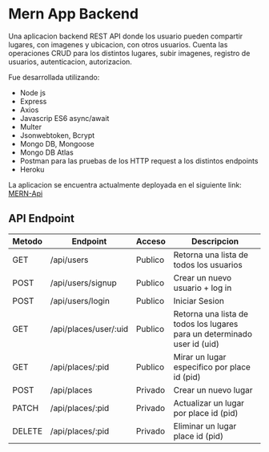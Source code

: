 # Mern App Backend
Una aplicacion backend REST API donde los usuario pueden compartir lugares, con imagenes y ubicacion, con otros usuarios. Cuenta las operaciones CRUD para los distintos lugares, subir imagenes, registro de usuarios, autenticacion, autorizacion. 

Fue desarrollada utilizando:

* Node js
* Express
* Axios 
* Javascrip ES6 async/await
* Multer
* Jsonwebtoken, Bcrypt
* Mongo DB, Mongoose
* Mongo DB Atlas  
* Postman para las pruebas de los HTTP request a los distintos endpoints 
* Heroku

La aplicacion se encuentra actualmente deployada en el siguiente link: 
[MERN-Api](https://fernandez-mern-app.herokuapp.com/)

## API Endpoint
| Metodo | Endpoint              | Acceso  | Descripcion   |
| ------ | --------------------- | ------- | ------------- |
| GET    | /api/users            | Publico | Retorna una lista de todos los usuarios |
| POST   | /api/users/signup     | Publico | Crear un nuevo usuario + log in |
| POST   | /api/users/login      | Publico | Iniciar Sesion |
| GET    | /api/places/user/:uid | Publico | Retorna una lista de todos los lugares para un determinado user id (uid) |
| GET    | /api/places/:pid      | Publico | Mirar un lugar especifico por place id (pid) |
| POST   | /api/places           | Privado | Crear un nuevo lugar |
| PATCH  | /api/places/:pid      | Privado | Actualizar un lugar por place id (pid) |
| DELETE | /api/places/:pid      | Privado | Eliminar un lugar place id (pid) |
